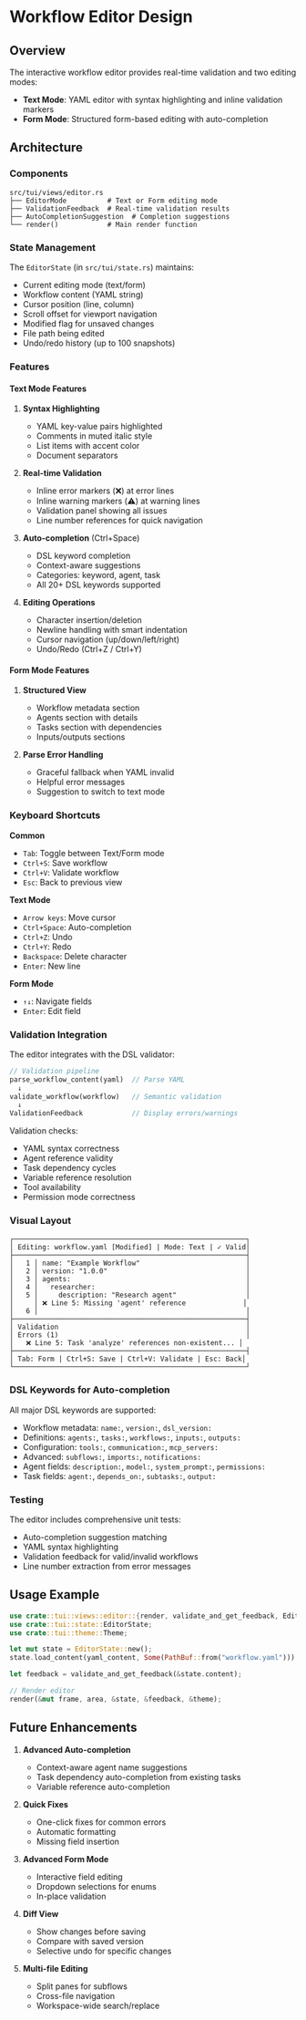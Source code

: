 # Workflow Editor Design

## Overview

The interactive workflow editor provides real-time validation and two editing modes:
- **Text Mode**: YAML editor with syntax highlighting and inline validation markers
- **Form Mode**: Structured form-based editing with auto-completion

## Architecture

### Components

```
src/tui/views/editor.rs
├── EditorMode          # Text or Form editing mode
├── ValidationFeedback  # Real-time validation results
├── AutoCompletionSuggestion  # Completion suggestions
└── render()            # Main render function
```

### State Management

The `EditorState` (in `src/tui/state.rs`) maintains:
- Current editing mode (text/form)
- Workflow content (YAML string)
- Cursor position (line, column)
- Scroll offset for viewport navigation
- Modified flag for unsaved changes
- File path being edited
- Undo/redo history (up to 100 snapshots)

### Features

#### Text Mode Features

1. **Syntax Highlighting**
   - YAML key-value pairs highlighted
   - Comments in muted italic style
   - List items with accent color
   - Document separators

2. **Real-time Validation**
   - Inline error markers (❌) at error lines
   - Inline warning markers (⚠️) at warning lines
   - Validation panel showing all issues
   - Line number references for quick navigation

3. **Auto-completion** (Ctrl+Space)
   - DSL keyword completion
   - Context-aware suggestions
   - Categories: keyword, agent, task
   - All 20+ DSL keywords supported

4. **Editing Operations**
   - Character insertion/deletion
   - Newline handling with smart indentation
   - Cursor navigation (up/down/left/right)
   - Undo/Redo (Ctrl+Z / Ctrl+Y)

#### Form Mode Features

1. **Structured View**
   - Workflow metadata section
   - Agents section with details
   - Tasks section with dependencies
   - Inputs/outputs sections

2. **Parse Error Handling**
   - Graceful fallback when YAML invalid
   - Helpful error messages
   - Suggestion to switch to text mode

### Keyboard Shortcuts

**Common**
- `Tab`: Toggle between Text/Form mode
- `Ctrl+S`: Save workflow
- `Ctrl+V`: Validate workflow
- `Esc`: Back to previous view

**Text Mode**
- `Arrow keys`: Move cursor
- `Ctrl+Space`: Auto-completion
- `Ctrl+Z`: Undo
- `Ctrl+Y`: Redo
- `Backspace`: Delete character
- `Enter`: New line

**Form Mode**
- `↑↓`: Navigate fields
- `Enter`: Edit field

### Validation Integration

The editor integrates with the DSL validator:

```rust
// Validation pipeline
parse_workflow_content(yaml)  // Parse YAML
  ↓
validate_workflow(workflow)   // Semantic validation
  ↓
ValidationFeedback            // Display errors/warnings
```

Validation checks:
- YAML syntax correctness
- Agent reference validity
- Task dependency cycles
- Variable reference resolution
- Tool availability
- Permission mode correctness

### Visual Layout

```
┌─────────────────────────────────────────────────────────┐
│ Editing: workflow.yaml [Modified] | Mode: Text | ✓ Valid│
├─────────────────────────────────────────────────────────┤
│   1 │ name: "Example Workflow"                          │
│   2 │ version: "1.0.0"                                  │
│   3 │ agents:                                           │
│   4 │   researcher:                                     │
│   5 │     description: "Research agent"                 │
│     │ ❌ Line 5: Missing 'agent' reference              │
│   6 │                                                   │
├─────────────────────────────────────────────────────────┤
│ Validation                                              │
│ Errors (1)                                              │
│   ❌ Line 5: Task 'analyze' references non-existent... │
├─────────────────────────────────────────────────────────┤
│ Tab: Form | Ctrl+S: Save | Ctrl+V: Validate | Esc: Back│
└─────────────────────────────────────────────────────────┘
```

### DSL Keywords for Auto-completion

All major DSL keywords are supported:
- Workflow metadata: `name:`, `version:`, `dsl_version:`
- Definitions: `agents:`, `tasks:`, `workflows:`, `inputs:`, `outputs:`
- Configuration: `tools:`, `communication:`, `mcp_servers:`
- Advanced: `subflows:`, `imports:`, `notifications:`
- Agent fields: `description:`, `model:`, `system_prompt:`, `permissions:`
- Task fields: `agent:`, `depends_on:`, `subtasks:`, `output:`

### Testing

The editor includes comprehensive unit tests:
- Auto-completion suggestion matching
- YAML syntax highlighting
- Validation feedback for valid/invalid workflows
- Line number extraction from error messages

## Usage Example

```rust
use crate::tui::views::editor::{render, validate_and_get_feedback, EditorMode};
use crate::tui::state::EditorState;
use crate::tui::theme::Theme;

let mut state = EditorState::new();
state.load_content(yaml_content, Some(PathBuf::from("workflow.yaml")));

let feedback = validate_and_get_feedback(&state.content);

// Render editor
render(&mut frame, area, &state, &feedback, &theme);
```

## Future Enhancements

1. **Advanced Auto-completion**
   - Context-aware agent name suggestions
   - Task dependency auto-completion from existing tasks
   - Variable reference auto-completion

2. **Quick Fixes**
   - One-click fixes for common errors
   - Automatic formatting
   - Missing field insertion

3. **Advanced Form Mode**
   - Interactive field editing
   - Dropdown selections for enums
   - In-place validation

4. **Diff View**
   - Show changes before saving
   - Compare with saved version
   - Selective undo for specific changes

5. **Multi-file Editing**
   - Split panes for subflows
   - Cross-file navigation
   - Workspace-wide search/replace
